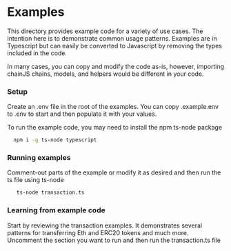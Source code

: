 # Examples

This directory provides example code for a variety of use cases. The intention here is to demonstrate common usage patterns. Examples are in Typescript but can easily be converted to Javascript by removing the types included in the code.

In many cases, you can copy and modify the code as-is, however, importing chainJS chains, models, and helpers would be different in your code.

### Setup

Create an .env file in the root of the examples. You can copy .example.env to .env to start and then populate it with your values.

To run the example code, you may need to install the npm ts-node package 
```bash
  npm i -g ts-node typescript
```

### Running examples

Comment-out parts of the example or modify it as desired and then run the ts file using ts-node
```bash
   ts-node transaction.ts
```

### Learning from example code

Start by reviewing the transaction examples. It demonstrates several patterns for transferring Eth and ERC20 tokens and much more. Uncomment the section you want to run and then run the transaction.ts file
